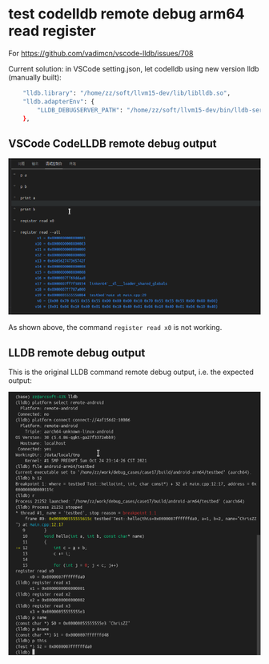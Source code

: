 # test codelldb remote debug arm64 read register
For https://github.com/vadimcn/vscode-lldb/issues/708

Current solution: in VSCode setting.json, let codelldb using new version lldb (manually built):
```bash
    "lldb.library": "/home/zz/soft/llvm15-dev/lib/liblldb.so",
    "lldb.adapterEnv": {
        "LLDB_DEBUGSERVER_PATH": "/home/zz/soft/llvm15-dev/bin/lldb-server"
    },
```

## VSCode CodeLLDB remote debug output
![](codelldb_lldb_prompt.png)

As shown above, the command `register read x0` is not working.

## LLDB remote debug output
This is the original LLDB command remote debug output, i.e. the expected output:

![](lldb_remote_debug_output.png)